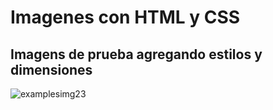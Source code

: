 # Imagenes con HTML y CSS
## Imagens de prueba agregando estilos y dimensiones

![examplesimg23](https://github.com/CarlosAG23/images_withHTML/assets/67843396/9fdb1c6a-28ac-4468-a4f6-46348e59a4d6)
